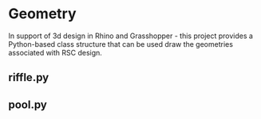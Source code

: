 # Geometry

In support of 3d design in Rhino and Grasshopper - this project provides a Python-based class structure that can be used draw the geometries associated with RSC design.

## riffle.py

## pool.py

